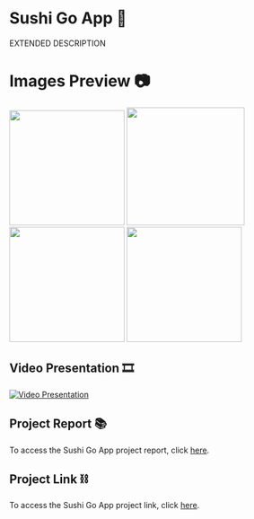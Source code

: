 # Sushi Go App 🍣
EXTENDED DESCRIPTION

# Images Preview 📷
<div>
    <div>
        <img src="" height="205">
        <img src="" height="210">
        <img src="" height="205">
        <img src="" height="205">
    </div>
</div>

## Video Presentation 🎞
[![Video Presentation](miniatura)](link_video)

## Project Report 📚
To access the Sushi Go App project report, click [here](link_documentacion).

## Project Link ⛓
To access the Sushi Go App project link, click [here](https://gitlab.com/project3sushigo/sushigogroup2).
